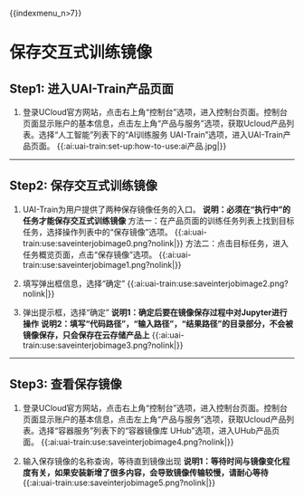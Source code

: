 {{indexmenu_n>7}}

# 保存交互式训练镜像

## Step1: 进入UAI-Train产品页面 

1. 登录UCloud官方网站，点击右上角“控制台”选项，进入控制台页面。控制台页面显示账户的基本信息，点击左上角“产品与服务”选项，获取Ucloud产品列表。选择“人工智能”列表下的“AI训练服务 UAI-Train”选项，进入UAI-Train产品页面。 
{{:ai:uai-train:set-up:how-to-use:ai产品.jpg|}}

----

## Step2: 保存交互式训练镜像

1. UAI-Train为用户提供了两种保存镜像任务的入口。
**说明：必须在“执行中”的任务才能保存交互式训练镜像** 
方法一：在产品页面的训练任务列表上找到目标任务，选择操作列表中的“保存镜像”选项。
{{:ai:uai-train:use:saveinterjobimage0.png?nolink|}} 
方法二：点击目标任务，进入任务概览页面，点击“保存镜像”选项。
{{:ai:uai-train:use:saveinterjobimage1.png?nolink|}}


2. 填写弹出框信息，选择“确定” 
{{:ai:uai-train:use:saveinterjobimage2.png?nolink|}}

3. 弹出提示框，选择“确定” 
**说明1：确定后要在镜像保存过程中对Jupyter进行操作** 
**说明2：填写“代码路径”，“输入路径”，“结果路径”的目录部分，不会被镜像保存，只会保存在云存储产品上** 
{{:ai:uai-train:use:saveinterjobimage3.png?nolink|}}

----

## Step3: 查看保存镜像

1. 登录UCloud官方网站，点击右上角“控制台”选项，进入控制台页面。控制台页面显示账户的基本信息，点击左上角“产品与服务”选项，获取Ucloud产品列表。选择“容器服务”列表下的“容器镜像库 UHub”选项，进入UHub产品页面。 
{{:ai:uai-train:use:saveinterjobimage4.png?nolink|}}

2. 输入保存镜像的名称查询，等待直到镜像出现
**说明1：等待时间与镜像变化程度有关，如果安装新增了很多内容，会导致镜像传输较慢，请耐心等待**
{{:ai:uai-train:use:saveinterjobimage5.png?nolink|}}


